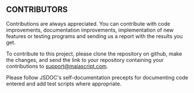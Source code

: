 ## CONTRIBUTORS

Contributions are always appreciated. You can contribute with code improvements, documentation improvements, implementation of new features or testing programs and sending us a report with the results you get.

To contribute to this project, please clone the repository on github, make the changes, and send the link to your repository containing your contributions to support@maiascript.com.

Please follow JSDOC's self-documentation precepts for documenting code entered and add test scripts where appropriate.
